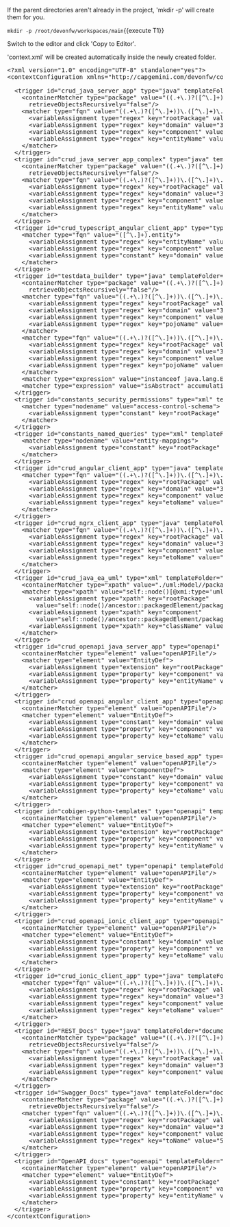 

If the parent directories aren't already in the project, 'mkdir -p' will create them for you. 

`mkdir -p /root/devonfw/workspaces/main`{{execute T1}}

Switch to the editor and click 'Copy to Editor'. 

'context.xml' will be created automatically inside the newly created folder.

<pre class="file" data-filename="devonfw/workspaces/main/context.xml">
&lt;?xml version=&#34;1.0&#34; encoding=&#34;UTF-8&#34; standalone=&#34;yes&#34;?&gt;
&lt;contextConfiguration xmlns=&#34;http://capgemini.com/devonfw/cobigen/ContextConfiguration&#34; version=&#34;2.1&#34;&gt;

  &lt;trigger id=&#34;crud_java_server_app&#34; type=&#34;java&#34; templateFolder=&#34;crud_java_server_app&#34;&gt;
    &lt;containerMatcher type=&#34;package&#34; value=&#34;((.+\.)?([^\.]+))\.([^\.]+)\.dataaccess\.api&#34;
      retrieveObjectsRecursively=&#34;false&#34;/&gt;
    &lt;matcher type=&#34;fqn&#34; value=&#34;((.+\.)?([^\.]+))\.([^\.]+)\.dataaccess\.api\.([^\.]+)Entity&#34;&gt;
      &lt;variableAssignment type=&#34;regex&#34; key=&#34;rootPackage&#34; value=&#34;1&#34;/&gt;
      &lt;variableAssignment type=&#34;regex&#34; key=&#34;domain&#34; value=&#34;3&#34;/&gt;
      &lt;variableAssignment type=&#34;regex&#34; key=&#34;component&#34; value=&#34;4&#34;/&gt;
      &lt;variableAssignment type=&#34;regex&#34; key=&#34;entityName&#34; value=&#34;5&#34;/&gt;
    &lt;/matcher&gt;
  &lt;/trigger&gt;
  &lt;trigger id=&#34;crud_java_server_app_complex&#34; type=&#34;java&#34; templateFolder=&#34;crud_java_server_app_complex&#34;&gt;
    &lt;containerMatcher type=&#34;package&#34; value=&#34;((.+\.)?([^\.]+))\.([^\.]+)\.dataaccess\.api&#34;
      retrieveObjectsRecursively=&#34;false&#34;/&gt;
    &lt;matcher type=&#34;fqn&#34; value=&#34;((.+\.)?([^\.]+))\.([^\.]+)\.dataaccess\.api\.([^\.]+)Entity&#34;&gt;
      &lt;variableAssignment type=&#34;regex&#34; key=&#34;rootPackage&#34; value=&#34;1&#34;/&gt;
      &lt;variableAssignment type=&#34;regex&#34; key=&#34;domain&#34; value=&#34;3&#34;/&gt;
      &lt;variableAssignment type=&#34;regex&#34; key=&#34;component&#34; value=&#34;4&#34;/&gt;
      &lt;variableAssignment type=&#34;regex&#34; key=&#34;entityName&#34; value=&#34;5&#34;/&gt;
    &lt;/matcher&gt;
  &lt;/trigger&gt;
  &lt;trigger id=&#34;crud_typescript_angular_client_app&#34; type=&#34;typescript&#34; templateFolder=&#34;crud_typescript_angular_client_app&#34;&gt;
    &lt;matcher type=&#34;fqn&#34; value=&#34;([^\.]+).entity&#34;&gt;
      &lt;variableAssignment type=&#34;regex&#34; key=&#34;entityName&#34; value=&#34;1&#34;/&gt;
      &lt;variableAssignment type=&#34;regex&#34; key=&#34;component&#34; value=&#34;1&#34;/&gt;
      &lt;variableAssignment type=&#34;constant&#34; key=&#34;domain&#34; value=&#34;demo&#34;/&gt;
    &lt;/matcher&gt;
  &lt;/trigger&gt;
  &lt;trigger id=&#34;testdata_builder&#34; type=&#34;java&#34; templateFolder=&#34;testdata_builder&#34;&gt;
    &lt;containerMatcher type=&#34;package&#34; value=&#34;((.+\.)?([^\.]+))\.([^\.]+)\.dataaccess\.api&#34;
      retrieveObjectsRecursively=&#34;false&#34;/&gt;
    &lt;matcher type=&#34;fqn&#34; value=&#34;((.+\.)?([^\.]+))\.([^\.]+)\.dataaccess\.api\.([^\.]+Entity)&#34;&gt;
      &lt;variableAssignment type=&#34;regex&#34; key=&#34;rootPackage&#34; value=&#34;1&#34;/&gt;
      &lt;variableAssignment type=&#34;regex&#34; key=&#34;domain&#34; value=&#34;3&#34;/&gt;
      &lt;variableAssignment type=&#34;regex&#34; key=&#34;component&#34; value=&#34;4&#34;/&gt;
      &lt;variableAssignment type=&#34;regex&#34; key=&#34;pojoName&#34; value=&#34;5&#34;/&gt;
    &lt;/matcher&gt;
    &lt;matcher type=&#34;fqn&#34; value=&#34;((.+\.)?([^\.]+))\.([^\.]+)\.logic\.api\.to\.([^\.]+[E|C]to)&#34;&gt;
      &lt;variableAssignment type=&#34;regex&#34; key=&#34;rootPackage&#34; value=&#34;1&#34;/&gt;
      &lt;variableAssignment type=&#34;regex&#34; key=&#34;domain&#34; value=&#34;3&#34;/&gt;
      &lt;variableAssignment type=&#34;regex&#34; key=&#34;component&#34; value=&#34;4&#34;/&gt;
      &lt;variableAssignment type=&#34;regex&#34; key=&#34;pojoName&#34; value=&#34;5&#34;/&gt;
    &lt;/matcher&gt;
    &lt;matcher type=&#34;expression&#34; value=&#34;instanceof java.lang.Enum&#34; accumulationType=&#34;NOT&#34;/&gt;
    &lt;matcher type=&#34;expression&#34; value=&#34;isAbstract&#34; accumulationType=&#34;NOT&#34;/&gt;
  &lt;/trigger&gt;
  &lt;trigger id=&#34;constants_security_permissions&#34; type=&#34;xml&#34; templateFolder=&#34;constants/security_permissions&#34;&gt;
    &lt;matcher type=&#34;nodename&#34; value=&#34;access-control-schema&#34;&gt;
      &lt;variableAssignment type=&#34;constant&#34; key=&#34;rootPackage&#34; value=&#34;com.devonfw.gastronomy.restaurant&#34;/&gt;
    &lt;/matcher&gt;
  &lt;/trigger&gt;
  &lt;trigger id=&#34;constants_named_queries&#34; type=&#34;xml&#34; templateFolder=&#34;constants/named_queries&#34;&gt;
    &lt;matcher type=&#34;nodename&#34; value=&#34;entity-mappings&#34;&gt;
      &lt;variableAssignment type=&#34;constant&#34; key=&#34;rootPackage&#34; value=&#34;com.devonfw.gastronomy.restaurant&#34;/&gt;
    &lt;/matcher&gt;
  &lt;/trigger&gt;
  &lt;trigger id=&#34;crud_angular_client_app&#34; type=&#34;java&#34; templateFolder=&#34;crud_angular_client_app&#34;&gt;
    &lt;matcher type=&#34;fqn&#34; value=&#34;((.+\.)?([^\.]+))\.([^\.]+)\.logic\.api\.to\.([^\.]+)Eto&#34;&gt;
      &lt;variableAssignment type=&#34;regex&#34; key=&#34;rootPackage&#34; value=&#34;1&#34;/&gt;
      &lt;variableAssignment type=&#34;regex&#34; key=&#34;domain&#34; value=&#34;3&#34;/&gt;
      &lt;variableAssignment type=&#34;regex&#34; key=&#34;component&#34; value=&#34;4&#34;/&gt;
      &lt;variableAssignment type=&#34;regex&#34; key=&#34;etoName&#34; value=&#34;5&#34;/&gt;
    &lt;/matcher&gt;
  &lt;/trigger&gt;
  &lt;trigger id=&#34;crud_ngrx_client_app&#34; type=&#34;java&#34; templateFolder=&#34;crud_ngrx_client_app&#34;&gt;
    &lt;matcher type=&#34;fqn&#34; value=&#34;((.+\.)?([^\.]+))\.([^\.]+)\.logic\.api\.to\.([^\.]+)Eto&#34;&gt;
      &lt;variableAssignment type=&#34;regex&#34; key=&#34;rootPackage&#34; value=&#34;1&#34;/&gt;
      &lt;variableAssignment type=&#34;regex&#34; key=&#34;domain&#34; value=&#34;3&#34;/&gt;
      &lt;variableAssignment type=&#34;regex&#34; key=&#34;component&#34; value=&#34;4&#34;/&gt;
      &lt;variableAssignment type=&#34;regex&#34; key=&#34;etoName&#34; value=&#34;5&#34;/&gt;
    &lt;/matcher&gt;
  &lt;/trigger&gt;
  &lt;trigger id=&#34;crud_java_ea_uml&#34; type=&#34;xml&#34; templateFolder=&#34;crud_java_ea_uml&#34;&gt;
    &lt;containerMatcher type=&#34;xpath&#34; value=&#34;./uml:Model//packagedElement[@xmi:type=&#39;uml:Class&#39;]&#34;/&gt;
    &lt;matcher type=&#34;xpath&#34; value=&#34;self::node()[@xmi:type=&#39;uml:Class&#39;]/ancestor::uml:Model&#34;&gt;
      &lt;variableAssignment type=&#34;xpath&#34; key=&#34;rootPackage&#34;
        value=&#34;self::node()/ancestor::packagedElement/packagedElement/@name&#34;/&gt;
      &lt;variableAssignment type=&#34;xpath&#34; key=&#34;component&#34;
        value=&#34;self::node()/ancestor::packagedElement/packagedElement/packagedElement/@name&#34;/&gt;
      &lt;variableAssignment type=&#34;xpath&#34; key=&#34;className&#34; value=&#34;self::node()/@name&#34;/&gt;
    &lt;/matcher&gt;
  &lt;/trigger&gt;
  &lt;trigger id=&#34;crud_openapi_java_server_app&#34; type=&#34;openapi&#34; templateFolder=&#34;crud_openapi_java_server_app&#34;&gt;
    &lt;containerMatcher type=&#34;element&#34; value=&#34;openAPIFile&#34;/&gt;
    &lt;matcher type=&#34;element&#34; value=&#34;EntityDef&#34;&gt;
      &lt;variableAssignment type=&#34;extension&#34; key=&#34;rootPackage&#34; value=&#34;x-rootpackage&#34;/&gt;
      &lt;variableAssignment type=&#34;property&#34; key=&#34;component&#34; value=&#34;componentName&#34;/&gt;
      &lt;variableAssignment type=&#34;property&#34; key=&#34;entityName&#34; value=&#34;name&#34;/&gt;
    &lt;/matcher&gt;
  &lt;/trigger&gt;
  &lt;trigger id=&#34;crud_openapi_angular_client_app&#34; type=&#34;openapi&#34; templateFolder=&#34;crud_openapi_angular_client_app&#34;&gt;
    &lt;containerMatcher type=&#34;element&#34; value=&#34;openAPIFile&#34;/&gt;
    &lt;matcher type=&#34;element&#34; value=&#34;EntityDef&#34;&gt;
      &lt;variableAssignment type=&#34;constant&#34; key=&#34;domain&#34; value=&#34;demo&#34;/&gt;
      &lt;variableAssignment type=&#34;property&#34; key=&#34;component&#34; value=&#34;componentName&#34;/&gt;
      &lt;variableAssignment type=&#34;property&#34; key=&#34;etoName&#34; value=&#34;name&#34;/&gt;
    &lt;/matcher&gt;
  &lt;/trigger&gt;
  &lt;trigger id=&#34;crud_openapi_angular_service_based_app&#34; type=&#34;openapi&#34; templateFolder=&#34;crud_openapi_angular_service_based_app&#34;&gt;
    &lt;containerMatcher type=&#34;element&#34; value=&#34;openAPIFile&#34;/&gt;
    &lt;matcher type=&#34;element&#34; value=&#34;ComponentDef&#34;&gt;
      &lt;variableAssignment type=&#34;constant&#34; key=&#34;domain&#34; value=&#34;demo&#34;/&gt;
      &lt;variableAssignment type=&#34;property&#34; key=&#34;component&#34; value=&#34;name&#34;/&gt;
      &lt;variableAssignment type=&#34;property&#34; key=&#34;etoName&#34; value=&#34;name&#34;/&gt;
    &lt;/matcher&gt;
  &lt;/trigger&gt;
  &lt;trigger id=&#34;cobigen-python-templates&#34; type=&#34;openapi&#34; templateFolder=&#34;cobigen-python-templates&#34;&gt;
    &lt;containerMatcher type=&#34;element&#34; value=&#34;openAPIFile&#34;/&gt;
    &lt;matcher type=&#34;element&#34; value=&#34;EntityDef&#34;&gt;
      &lt;variableAssignment type=&#34;extension&#34; key=&#34;rootPackage&#34; value=&#34;x-rootpackage&#34;/&gt;
      &lt;variableAssignment type=&#34;property&#34; key=&#34;component&#34; value=&#34;componentName&#34;/&gt;
      &lt;variableAssignment type=&#34;property&#34; key=&#34;entityName&#34; value=&#34;name&#34;/&gt;
    &lt;/matcher&gt;
  &lt;/trigger&gt;
  &lt;trigger id=&#34;crud_openapi_net&#34; type=&#34;openapi&#34; templateFolder=&#34;crud_openapi_net&#34;&gt;
    &lt;containerMatcher type=&#34;element&#34; value=&#34;openAPIFile&#34;/&gt;
    &lt;matcher type=&#34;element&#34; value=&#34;EntityDef&#34;&gt;
      &lt;variableAssignment type=&#34;extension&#34; key=&#34;rootPackage&#34; value=&#34;x-rootpackage&#34;/&gt;
      &lt;variableAssignment type=&#34;property&#34; key=&#34;component&#34; value=&#34;componentName&#34;/&gt;
      &lt;variableAssignment type=&#34;property&#34; key=&#34;entityName&#34; value=&#34;name&#34;/&gt;
    &lt;/matcher&gt;
  &lt;/trigger&gt;
  &lt;trigger id=&#34;crud_openapi_ionic_client_app&#34; type=&#34;openapi&#34; templateFolder=&#34;crud_openapi_ionic_client_app&#34;&gt;
    &lt;containerMatcher type=&#34;element&#34; value=&#34;openAPIFile&#34;/&gt;
    &lt;matcher type=&#34;element&#34; value=&#34;EntityDef&#34;&gt;
      &lt;variableAssignment type=&#34;constant&#34; key=&#34;domain&#34; value=&#34;demo&#34;/&gt;
      &lt;variableAssignment type=&#34;property&#34; key=&#34;component&#34; value=&#34;componentName&#34;/&gt;
      &lt;variableAssignment type=&#34;property&#34; key=&#34;etoName&#34; value=&#34;name&#34;/&gt;
    &lt;/matcher&gt;
  &lt;/trigger&gt;
  &lt;trigger id=&#34;crud_ionic_client_app&#34; type=&#34;java&#34; templateFolder=&#34;crud_ionic_client_app&#34;&gt;
    &lt;matcher type=&#34;fqn&#34; value=&#34;((.+\.)?([^\.]+))\.([^\.]+)\.logic\.api\.to\.([^\.]+)Eto&#34;&gt;
      &lt;variableAssignment type=&#34;regex&#34; key=&#34;rootPackage&#34; value=&#34;1&#34;/&gt;
      &lt;variableAssignment type=&#34;regex&#34; key=&#34;domain&#34; value=&#34;3&#34;/&gt;
      &lt;variableAssignment type=&#34;regex&#34; key=&#34;component&#34; value=&#34;4&#34;/&gt;
      &lt;variableAssignment type=&#34;regex&#34; key=&#34;etoName&#34; value=&#34;5&#34;/&gt;
    &lt;/matcher&gt;
  &lt;/trigger&gt;
  &lt;trigger id=&#34;REST_Docs&#34; type=&#34;java&#34; templateFolder=&#34;documentation/rest&#34;&gt;
    &lt;containerMatcher type=&#34;package&#34; value=&#34;((.+\.)?([^\.]+))\.([^\.]+)\.service\.api\.rest&#34;
      retrieveObjectsRecursively=&#34;false&#34;/&gt;
    &lt;matcher type=&#34;fqn&#34; value=&#34;((.+\.)?([^\.]+))\.([^\.]+)\.service\.api\.rest\.([^\.]+)RestService&#34;&gt;
      &lt;variableAssignment type=&#34;regex&#34; key=&#34;rootPackage&#34; value=&#34;1&#34;/&gt;
      &lt;variableAssignment type=&#34;regex&#34; key=&#34;domain&#34; value=&#34;3&#34;/&gt;
      &lt;variableAssignment type=&#34;regex&#34; key=&#34;component&#34; value=&#34;4&#34;/&gt;
    &lt;/matcher&gt;
  &lt;/trigger&gt;
  &lt;trigger id=&#34;Swagger_Docs&#34; type=&#34;java&#34; templateFolder=&#34;documentation/kafka&#34;&gt;
    &lt;containerMatcher type=&#34;package&#34; value=&#34;((.+\.)?([^\.]+))\.([^\.]+)\.service\.data&#34;
      retrieveObjectsRecursively=&#34;false&#34;/&gt;
    &lt;matcher type=&#34;fqn&#34; value=&#34;((.+\.)?([^\.]+))\.([^\.]+)\.service\.data\.([^\.]+)To&#34;&gt;
      &lt;variableAssignment type=&#34;regex&#34; key=&#34;rootPackage&#34; value=&#34;1&#34;/&gt;
      &lt;variableAssignment type=&#34;regex&#34; key=&#34;domain&#34; value=&#34;3&#34;/&gt;
      &lt;variableAssignment type=&#34;regex&#34; key=&#34;component&#34; value=&#34;4&#34;/&gt;
      &lt;variableAssignment type=&#34;regex&#34; key=&#34;toName&#34; value=&#34;5&#34;/&gt;
    &lt;/matcher&gt;
  &lt;/trigger&gt;
  &lt;trigger id=&#34;OpenAPI_docs&#34; type=&#34;openapi&#34; templateFolder=&#34;documentation/openapi&#34;&gt;
    &lt;containerMatcher type=&#34;element&#34; value=&#34;openAPIFile&#34;/&gt;
    &lt;matcher type=&#34;element&#34; value=&#34;EntityDef&#34;&gt;
      &lt;variableAssignment type=&#34;constant&#34; key=&#34;rootPackage&#34; value=&#34;com.devonfw&#34;/&gt;
      &lt;variableAssignment type=&#34;property&#34; key=&#34;component&#34; value=&#34;componentName&#34;/&gt;
      &lt;variableAssignment type=&#34;property&#34; key=&#34;entityName&#34; value=&#34;name&#34;/&gt;
    &lt;/matcher&gt;
  &lt;/trigger&gt;
&lt;/contextConfiguration&gt;

</pre>


